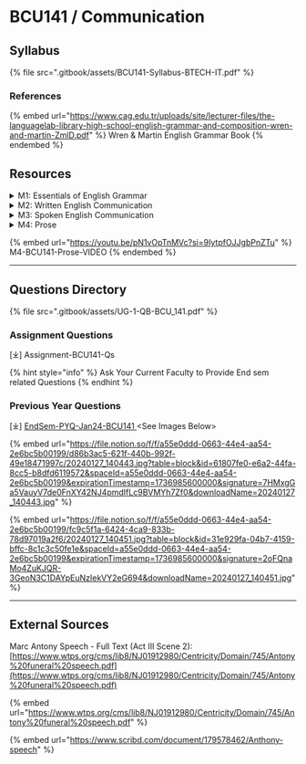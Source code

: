 # BCU141 / Communication

## Syllabus

{% file src=".gitbook/assets/BCU141-Syllabus-BTECH-IT.pdf" %}

### References

{% embed url="https://www.cag.edu.tr/uploads/site/lecturer-files/the-languagelab-library-high-school-english-grammar-and-composition-wren-and-martin-ZmlD.pdf" %}
Wren & Martin English Grammar Book
{% endembed %}

## Resources

<details>

<summary>M1: Essentials of English Grammar</summary>

\[⤓][ Articles](https://drive.google.com/file/d/1Ppf_hAtbc1jLPwoau7Yg1zQvqAn1jPUy/view?usp=drive_link)

\[⤓] [Common Eng Grammar Mistakes](https://drive.google.com/file/d/1YjNKwXzNY38xH3mJs56pFHqKgWzwDQon/view?usp=drive_link)

\[⤓][ L1+2 Common Errors in English](https://drive.google.com/file/d/1YcnCdRknSN2OeqJRjM5_-Qf7_R2mqhsM/view?usp=drive_link)

\[⤓][ L3+4 Parts of Speech](https://drive.google.com/file/d/1wM4hlpvm5XHmuJ4YI02p6mV--zpZIs5W/view?usp=drive_link)

\[⤓] [L5 Collocations](https://drive.google.com/file/d/1BvNyuxh9szIrHWxvIWRhOYRRlKM5zqB0/view?usp=drive_link)

\[⤓] [L5+6 Collocations-Add-On](https://drive.google.com/file/d/1aABTeY7YcILNgWKKSrZjAOrJsuF2TErg/view?usp=drive_link)

\[⤓] [L6 Sub Verb Agreement](https://drive.google.com/file/d/19JcElNNZOc5F197uhLJ8h3Cg62cIy4K2/view?usp=drive_link)

\[⤓] [L7+8 Punctuation & Sentence Structure](https://drive.google.com/file/d/11lWwGYkxjwoH_A4dLXYtqqMcZaAvf9xV/view?usp=drive_link)

</details>

<details>

<summary>M2: Written English Communication</summary>

\[⤓] [L9+10+11 Paragraph Writing](https://drive.google.com/file/d/1cplNELdT4fix6mYNG7K1lRypvm0G0p10/view?usp=drive_link)

\[⤓] [L12+13 Essay Writing](https://app.gitbook.com/s/wyr7XkhiJoMd59jgwesC/)

</details>

<details>

<summary>M3: Spoken English Communication</summary>

\[⤓] [L14+15 Intro to Phonetics](https://drive.google.com/file/d/1zzlas-PDeBM9q7zl2LPLedjoxW6--W92/view?usp=drive_link)

\[⤓] [L16+17 Consonants & Vowels Sounds](https://drive.google.com/file/d/1bRbU_D-MTgfhvKhCeY2PLPndxEibuz0W/view?usp=drive_link)

\[⤓][ L17+18+19 Stress & Intonation](https://drive.google.com/file/d/1mkMtR10uE-meOClwGI1tx80VSnnFDx0v/view?usp=drive_link)

</details>

<details>

<summary>M4: Prose</summary>

\[⤓] [Speech by Mark Antony](https://drive.google.com/file/d/1f6pY44mHj3UZM1Ac1aAKcjo5VgO9fGdW/view?usp=drive_link)

</details>

{% embed url="https://youtu.be/pN1vOpTnMVc?si=9IytpfOJJgbPnZTu" %}
M4-BCU141-Prose-VIDEO
{% endembed %}

***

## Questions Directory

{% file src=".gitbook/assets/UG-1-QB-BCU_141.pdf" %}

### Assignment Questions

\[⤓] Assignment-BCU141-Qs

{% hint style="info" %}
Ask Your Current Faculty to Provide End sem related Questions
{% endhint %}

### Previous Year Questions

\[⤓] [EndSem-PYQ-Jan24-BCU141 ](https://drive.google.com/file/d/17-bUKm3eisOgpnkygXiL9yEZBQPwVJNs/view?usp=drive_link)\<See Images Below>

{% embed url="https://file.notion.so/f/f/a55e0ddd-0663-44e4-aa54-2e6bc5b00199/d86b3ac5-621f-440b-992f-49e18471997c/20240127_140443.jpg?table=block&id=61807fe0-e6a2-44fa-8cc5-b8dfd6119572&spaceId=a55e0ddd-0663-44e4-aa54-2e6bc5b00199&expirationTimestamp=1736985600000&signature=7HMxgGa5VauyV7de0FnXY42NJ4pmdIfLc9BVMYh7Zf0&downloadName=20240127_140443.jpg" %}

{% embed url="https://file.notion.so/f/f/a55e0ddd-0663-44e4-aa54-2e6bc5b00199/fc9c5f1a-6424-4ca9-833b-78d97019a2f6/20240127_140451.jpg?table=block&id=31e929fa-04b7-4159-bffc-8c1c3c50fe1e&spaceId=a55e0ddd-0663-44e4-aa54-2e6bc5b00199&expirationTimestamp=1736985600000&signature=2oFQnaMo4ZuKJQR-3GeoN3C1DAYpEuNzIekVY2eG694&downloadName=20240127_140451.jpg" %}

***

## External Sources

Marc Antony Speech - Full Text (Act III Scene 2): [https://www.wtps.org/cms/lib8/NJ01912980/Centricity/Domain/745/Antony%20funeral%20speech.pdf](https://www.wtps.org/cms/lib8/NJ01912980/Centricity/Domain/745/Antony%20funeral%20speech.pdf)

{% embed url="https://www.wtps.org/cms/lib8/NJ01912980/Centricity/Domain/745/Antony%20funeral%20speech.pdf" %}

{% embed url="https://www.scribd.com/document/179578462/Anthony-speech" %}
